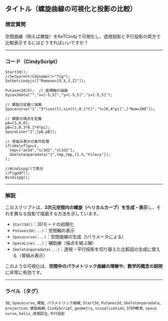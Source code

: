 
## タイトル（螺旋曲線の可視化と投影の比較）

### 想定質問

空間曲線（例えば螺旋）をKeTCindyで可視化し、透視投影と平行投影の両方で比較表示するにはどうすればいいですか？

---

### コード（CindyScript）

```cindy
Start3d();
//Setparent(Cdyname()+"fig");
Setketcindyjs(["Remove=[O,X,Y,Z]"]);

Putaxes3d(5);  // 座標軸の描画
Xyzax3data("","x=[-5,5]","y=[-5,5]","z=[-5,5]");

// 螺旋の定義と描画
Spacecurve("1","3*[cos(t),sin(t),0.1*t]","t=[0,4*pi]",["Num=200"]);

// 螺旋の端点を定義
pA=[3,0,0];
pB=[3,0,3*0.1*4*pi];
SpaceLine("1",[pA,pB]);

// 骨組み表示の条件処理
if(skeleflg==1,
  tmp=["ax3d","sc3d1","sl3d1"];
  Skeletonparadata("1",tmp,tmp,[1.5,"File=y"]);
);

//Windispg()で表示
//Figpdf();
Windispg();
````

---

### 解説

このスクリプトは、**3次元空間内の螺旋（ヘリカルカーブ）を生成・表示**し、それを異なる投影で描画する方法を示しています。

* `Start3d()`：3Dモードの初期化
* `Putaxes3d(...)`：空間軸の表示
* `Spacecurve(...)`：空間曲線の生成（tパラメータによる）
* `SpaceLine(...)`：補助線（端点を結ぶ線）
* `Skeletonparadata(...)`：透視・平行投影を切り替えた比較図の生成に使える（骨組み表示）

このような可視化は、**空間中のパラメトリック曲線の理解や、数学的概念の説明**に非常に有効です。

---

### ラベル（タグ）

`3D`, `Spacecurve`, `螺旋`, `パラメトリック曲線`, `Start3d`, `Putaxes3d`, `Skeletonparadata`, `projection`, `螺旋曲線`, `CindyScript`, `geometry`, `visualization`, `STEM教育`, `space curve`, `helix`, `透視図法`, `平行投影`

```
